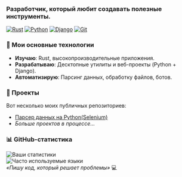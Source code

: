 ### Разработчик, который любит создавать полезные инструменты.

[![Rust](https://img.shields.io/badge/Rust-000000?style=for-the-badge&logo=rust&logoColor=white)](https://www.rust-lang.org/)
[![Python](https://img.shields.io/badge/Python-3776AB?style=for-the-badge&logo=python&logoColor=white)](https://www.python.org/)
[![Django](https://img.shields.io/badge/Django-092E20?style=for-the-badge&logo=django&logoColor=white)](https://www.djangoproject.com/)
[![Git](https://img.shields.io/badge/Git-F05032?style=for-the-badge&logo=git&logoColor=white)](https://git-scm.com/)

### 🔧 Мои основные технологии  
- **Изучаю**: Rust, высокопроизводительные приложения.  
- **Разрабатываю**: Десктопные утилиты и веб-проекты (Python + Django).  
- **Автоматизирую**: Парсинг данных, обработку файлов, ботов.  

### 🚀 Проекты  
Вот несколько моих публичных репозиториев:  
- [Парсер данных на Python(Selenium)](https://github.com/SirEdwinDrow/Parser-on-Selenium)  
- *Больше проектов в процессе...*  

### 📊 GitHub-статистика  
![Ваши статистики](https://github-readme-stats.vercel.app/api?username=SirEdwinDrow&show_icons=true&theme=dark&hide_border=true)  
![Часто используемые языки](https://github-readme-stats.vercel.app/api/top-langs/?username=SirEdwinDrow&layout=compact&theme=dark&hide_border=true)  
*«Пишу код, который решает проблемы»* 💻  

